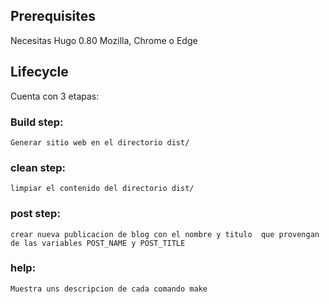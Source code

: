 ## Prerequisites

Necesitas Hugo 0.80
Mozilla, Chrome o Edge


## Lifecycle

Cuenta con 3 etapas:
### Build step:
    Generar sitio web en el directorio dist/
### clean step:
    limpiar el contenido del directorio dist/
### post step:
    crear nueva publicacion de blog con el nombre y titulo  que provengan de las variables POST_NAME y POST_TITLE
### help:
    Muestra uns descripcion de cada comando make
